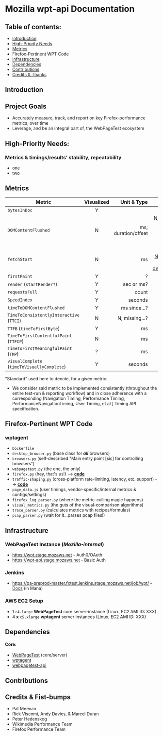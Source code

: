 # Mozilla wpt-api Documentation #

## Table of contents: ##

* [Introduction](#intro)
* [High-Priority Needs](#urgent)
* [Metrics](#metrics)
* [Firefox-Pertinent WPT Code](#wptFxCode)
* [Infrastructure](#infra)
* [Dependencies](#dependencies)
* [Contributions](#contributions)
* [Credits & Thanks](#credits)

## Introduction ##
## Project Goals ##
* Accurately measure, track, and report on key Firefox-performance metrics, over time
* Leverage, and be an integral part of, the WebPageTest ecosystem


## High-Priority Needs: ##
### Metrics & timings/results' stability, repeatability ###
* one
* two


## Metrics ##
|Metric|Visualized|Unit & Type|To-Spec|Computation & Source|Raptor|Bug|MDN|
| ------------- |:-------------:| -----:| -----:|-------:|-------:|-------:|-------:|
| ```bytesInDoc``` | Y |  | ? | n/a | N | n/a | n/a |
| ```DOMContentFlushed``` | N | ms; duration/offset | N; Firefox-only; needs custom pref | ```timeToDOMContentFlushed``` ```-``` ```fetchStart``` | N | n/a; see ```timeToDOMContentFlushed``` | n/a |
| ```fetchStart``` | N  | ms | N; [NavTiming API deprecated](https://w3c.github.io/navigation-timing/#obsolete) | ? | ? | . |   [ fetchStart](https://developer.mozilla.org/en-US/docs/Web/API/PerformanceTiming/fetchStart) |
| ```firstPaint```  | Y  |  ?  | ? | ? | ? | ? | ? |      
| ```render``` (```startRender?```) | Y | sec or ms? | ? | Y | . |  . | . |
| ```requestsFull``` | Y | count |       | ? | n/a | . | . |
| ```SpeedIndex``` | Y  |  seconds |  N | test-run-video analysis | ? | . | . |
| ```timeToDOMContentFlushed``` | Y | ms since...? | N | gecko (?) | Y | [1457325](https://bugzilla.mozilla.org/show_bug.cgi?id=1457325)| . |
| ```TimeToConsistentlyInteractive``` (```TTCI```) | N | N; missing...? | . | . | . | . | . |
| ```TTFB``` (```timeToFirstByte```) | Y | ms | ? | wpt algo? | ? | n/a | n/a  
| ```TimeToFirstContentfulPaint``` (```TTFCP```) |  N | ms | . | . | . | Impl. in [bug 1298381](https://bugzilla.mozilla.org/show_bug.cgi?id=1298381) | . |
| ```TimeToFirstMeaningfulPaint``` (```TMP```) | ? | ms | N; partial | . | . | . |
| ```visualComplete``` (```timeToVisuallyComplete```) | Y | seconds | . | . | . | . | . |

"Standard" used here to denote, for a given metric:
* We consider said metric to be implemented consistently (throughout the entire test-run & reporting workflow) and in close adherence with a corresponding [Navigation Timing, Performance Timing, PerformanceNavigationTiming, User Timing, et al ] Timing API specification.

## Firefox-Pertinent WPT Code ##
###  wptagent ###
* ```Dockerfile```
* ```desktop_browser.py``` (base class for **_all_** browsers)
* ```browsers.py``` (self-described "Main entry point [sic] for controlling browsers")
* ```webpagetest.py``` (the one, the only)
* ```firefox.py``` (hey, that's us!) -->
[**code**](https://github.com/WPO-Foundation/wptagent/blob/master/internal/firefox.py)
* ```traffic-shaping.py``` (cross-platform rate-limiting, latency, etc. support) -->
[**code**](https://github.com/WPO-Foundation/wptagent/blob/master/internal/traffic_shaping.py)
* ```page_data.js``` (user timings, vendor-specific/internal metrics & configs/settings)
* ```firefox_log_parser.py``` (where the metric-culling magic happens)
* ```visual_metrics.py``` (the guts of the visual-comparison algorithms)
* ```trace_parser.py``` (calculates metrics with recipes/formulas)
* ```pcap_parser.py``` (wait for it...parses pcap files!)

## Infrastructure ##

### WebPageTest Instance (*Mozilla-internal*) ###
* https://wpt.stage.mozaws.net - Auth0/OAuth
* https://wpt-api.stage.mozaws.net - Basic Auth

### Jenkins ###
* https://qa-preprod-master.fxtest.jenkins.stage.mozaws.net/job/wpt/ - [Docs](https://mana.mozilla.org/wiki/display/TestEngineering/qa-preprod-master.fxtest.jenkins.stage.mozaws.net) (in Mana)

### AWS EC2 Setup ###
* 1 ```c4.large``` __WebPageTest__ core server-instance (Linux, EC2 AMI ID: XXX)
* 4 **x** ```c5.xlarge``` __wptagent__ server instances (Linux, EC2 AMI ID: XXX)


## Dependencies ##
#### Core: ####
* [WebPageTest](https://github.com/WPO-Foundation/webpagetest/blob/master/README.md) (core/server)
* [wptagent](https://github.com/WPO-Foundation/wptagent/blob/master/README.md)
* [webpagetest-api](https://github.com/marcelduran/webpagetest-api/blob/master/README.md)

## Contributions ##
## Credits & Fist-bumps ##
* Pat Meenan
* Rick Viscomi, Andy Davies, & Marcel Duran
* Peter Hedenskog
* Wikimedia Performance Team
* Firefox Performance Team
